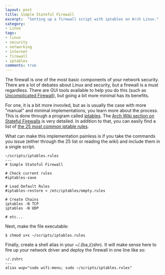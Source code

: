 ```yaml
---
layout: post
title: Simple Stateful Firewall
excerpt:  "Setting up a firewall script with iptables on Arch Linux."
category:
- Linux
tags:
- linux
- security
- networking
- internet
- firewall
- iptables
comments: true
---
```


The firewall is one of the most basic components of your network security.  There are a lot of debates about Linux and security, but a firewall 
is a must regardless.  There are GUI tools available to help you do this (such as [Uncomplicated 
Firewall](https://wiki.archlinux.org/index.php/Uncomplicated_Firewall)), but going a bit more minimal has its benefits.

For one, it is a bit more invovled, but as is usually the case with more "manual" and minimal implementations, you learn more about the 
process.  This is done through a program called [iptables](https://wiki.archlinux.org/index.php/iptables).  The [Arch Wiki section on Stateful 
Firewalls](https://wiki.archlinux.org/index.php/simple_stateful_firewall) is very detailed.  In addition to that, you can easily find a list of 
[the 25 most common iptable rules](http://www.thegeekstuff.com/2011/06/iptables-rules-examples/).

What can make this implementation painless is if you take the commands you issue (either through the 25 list or reading the wiki) and include 
them in a single script.

```
~/scripts/iptables.rules
---
# Simple Stateful Firewall

# Check current rules
#iptables-save

# Load Default Rules
#iptables-restore < /etc/iptables/empty.rules

# Create Chains
iptables -N TCP
iptables -N UDP

# etc...
```

Next, make the file executable:

```$ chmod u+x ~/scripts/iptables.rules```

Finally, create a shell alias in your ~/.{ba,z}shrc.  It 
will make sense here to fire up your network driver and 
deploy the firewall in one line like so:

```
~/.zshrc
---
alias wup="sudo wifi-menu; sudo ~/scripts/iptables.rules"
```

